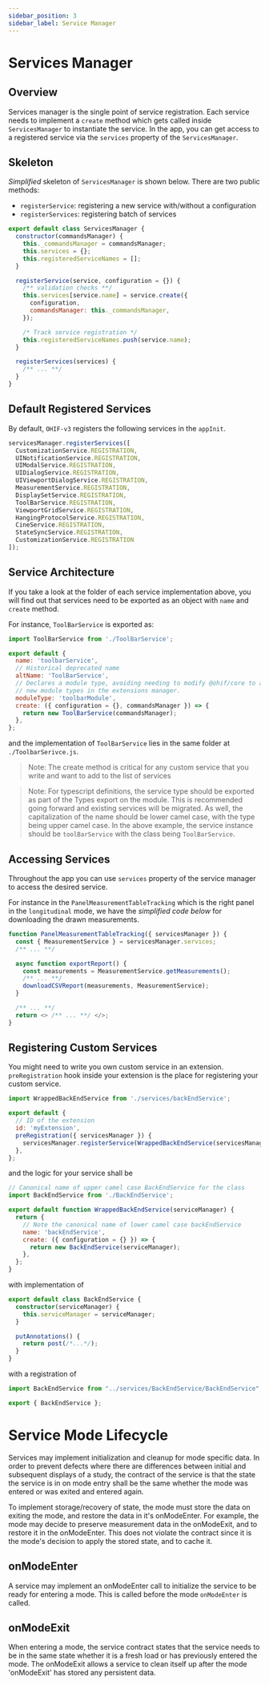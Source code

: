 ```yaml
---
sidebar_position: 3
sidebar_label: Service Manager
---
```


# Services Manager

## Overview

Services manager is the single point of service registration. Each service needs
to implement a `create` method which gets called inside `ServicesManager` to
instantiate the service. In the app, you can get access to a registered service
via the `services` property of the `ServicesManager`.

## Skeleton

_Simplified_ skeleton of `ServicesManager` is shown below. There are two public
methods:

- `registerService`: registering a new service with/without a configuration
- `registerServices`: registering batch of services

```js
export default class ServicesManager {
  constructor(commandsManager) {
    this._commandsManager = commandsManager;
    this.services = {};
    this.registeredServiceNames = [];
  }

  registerService(service, configuration = {}) {
    /** validation checks **/
    this.services[service.name] = service.create({
      configuration,
      commandsManager: this._commandsManager,
    });

    /* Track service registration */
    this.registeredServiceNames.push(service.name);
  }

  registerServices(services) {
    /** ... **/
  }
}
```

## Default Registered Services

By default, `OHIF-v3` registers the following services in the `appInit`.

```js title="platform/app/src/appInit.js"
servicesManager.registerServices([
  CustomizationService.REGISTRATION,
  UINotificationService.REGISTRATION,
  UIModalService.REGISTRATION,
  UIDialogService.REGISTRATION,
  UIViewportDialogService.REGISTRATION,
  MeasurementService.REGISTRATION,
  DisplaySetService.REGISTRATION,
  ToolBarService.REGISTRATION,
  ViewportGridService.REGISTRATION,
  HangingProtocolService.REGISTRATION,
  CineService.REGISTRATION,
  StateSyncService.REGISTRATION,
  CustomizationService.REGISTRATION
]);
```

## Service Architecture

If you take a look at the folder of each service implementation above, you will
find out that services need to be exported as an object with `name` and `create`
method.

For instance, `ToolBarService` is exported as:

```js title="platform/core/src/services/ToolBarService/index.js"
import ToolBarService from './ToolBarService';

export default {
  name: 'toolbarService',
  // Historical deprecated name
  altName: 'ToolBarService',
  // Declares a module type, avoiding needing to modify @ohif/core to add
  // new module types in the extensions manager.
  moduleType: 'toolbarModule',
  create: ({ configuration = {}, commandsManager }) => {
    return new ToolBarService(commandsManager);
  },
};
```

and the implementation of `ToolBarService` lies in the same folder at
`./ToolbarSerivce.js`.

> Note: The create method is critical for any custom service that you write and
> want to add to the list of services

> Note: For typescript definitions, the service type should be exported
> as part of the Types export on the module.  This is recommended going forward
> and existing services will be migrated.  As well, the capitalization of the
> name should be lower camel case, with the type being upper camel case.  In
> the above example, the service instance should be `toolBarService` with the
> class being `ToolBarService`.

## Accessing Services

Throughout the app you can use `services` property of the service manager to
access the desired service.

For instance in the `PanelMeasurementTableTracking` which is the right panel in
the `longitudinal` mode, we have the _simplified code below_ for downloading the
drawn measurements.

```js
function PanelMeasurementTableTracking({ servicesManager }) {
  const { MeasurementService } = servicesManager.services;
  /** ... **/

  async function exportReport() {
    const measurements = MeasurementService.getMeasurements();
    /** ... **/
    downloadCSVReport(measurements, MeasurementService);
  }

  /** ... **/
  return <> /** ... **/ </>;
}
```

## Registering Custom Services

You might need to write you own custom service in an extension.
`preRegistration` hook inside your extension is the place for registering your
custom service.

```js title="extensions/customExtension/src/index.js"
import WrappedBackEndService from './services/backEndService';

export default {
  // ID of the extension
  id: 'myExtension',
  preRegistration({ servicesManager }) {
    servicesManager.registerService(WrappedBackEndService(servicesManager));
  },
};
```

and the logic for your service shall be

```js title="extensions/customExtension/src/services/backEndService/index.js"
// Canonical name of upper camel case BackEndService for the class
import BackEndService from './BackEndService';

export default function WrappedBackEndService(serviceManager) {
  return {
    // Note the canonical name of lower camel case backEndService
    name: 'backEndService',
    create: ({ configuration = {} }) => {
      return new BackEndService(serviceManager);
    },
  };
}
```

with implementation of

```ts
export default class BackEndService {
  constructor(serviceManager) {
    this.serviceManager = serviceManager;
  }

  putAnnotations() {
    return post(/*...*/);
  }
}
```

with a registration of

```ts title="types/index.ts"
import BackEndService from "../services/BackEndService/BackEndService";

export { BackEndService };
```

# Service Mode Lifecycle
Services may implement initialization and cleanup for mode specific data.
In order to prevent defects where there are differences between initial
and subsequent displays of a study, the contract of the service is that the
state the service is in on mode entry shall be the same whether the mode was
entered or was exited and entered again.

To implement storage/recovery of state, the mode must store the data on
exiting the mode, and restore the data in it's onModeEnter.  For example,
the mode may decide to preserve measurement data in the onModeExit, and
to restore it in the onModeEnter.  This does not violate the contract since
it is the mode's decision to apply the stored state, and to cache it.

## onModeEnter
A service may implement an onModeEnter call to initialize the service to
be ready for entering a mode.
This is called before the mode `onModeEnter` is called.

## onModeExit
When entering a mode, the service contract states that the service needs to
be in the same state whether it is a fresh load or has previously entered the mode.
The onModeExit allows a service to clean itself up after the mode 'onModeExit'
has stored any persistent data.
